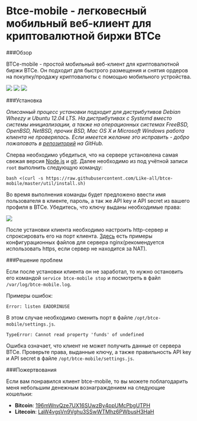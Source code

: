 Btce-mobile - легковесный мобильный веб-клиент для криптовалютной биржи BTCe
============================================================================


###Обзор

BTCe-mobile - простой мобильный веб-клиент для криптовалютной биржи BTCe. Он подходит для быстрого размещения и снятия ордеров на покупку/продажу криптовалюты с помощью мобильного устройства.

![](http://wasteland.it-the-drote.tk/shot/iOS/BTCe-mobile/IMG_1034.PNG)
![](http://wasteland.it-the-drote.tk/shot/iOS/BTCe-mobile/IMG_0289.PNG)
![](http://wasteland.it-the-drote.tk/shot/iOS/BTCe-mobile/IMG_0960.PNG)

###Установка

_Описанный процесс установки подходит для дистрибутивов Debian Wheezy и Ubuntu 12.04 LTS. На дистрибутивах с Systemd вместо системы инициализации, а также на операционных системах FreeBSD, OpenBSD, NetBSD, прочих BSD, Mac OS X и Microsoft Windows работа клиента не проверялась. Если имеется желание это исправить - добро пожаловать в [репозиторий](https://github.com/Like-all/btce-mobile) на GitHub._

Сперва необходимо убедиться, что на сервере установлена самая свежая версия [Node.js](http://nodejs.org/download/) и [git](http://git-scm.com/downloads). Далее необходимо из под учётной записи `root` выполнить следующую команду:

    bash <(curl -s https://raw.githubusercontent.com/Like-all/btce-mobile/master/util/install.sh)

Во время выполнения команды будет предложено ввести имя пользователя в клиенте, пароль, а так же API key и API secret из вашего профиля в BTCe. Убедитесь, что ключу выданы необходимые права:

![](http://wasteland.it-the-drote.tk/shot/debian/btce-api-permissions.png)

После установки клиента необходимо настроить http-сервер и спроксировать его на порт клиента. [Здесь](https://github.com/Like-all/btce-mobile/tree/master/util/nginx) есть примеры конфигурационных файлов для сервера nginx(рекомендуется использовать https, если сервер не находится за NAT).

###Решение проблем

Если после установки клиента он не заработал, то нужно остановить его командой `service btce-mobile stop` и посмотреть в файл `/var/log/btce-mobile.log`.

Примеры ошибок:

    Error: listen EADDRINUSE

В этом случае необходимо сменить порт в файле `/opt/btce-mobile/settings.js`.

    TypeError: Cannot read property 'funds' of undefined

Ошибка означает, что клиент не может получить данные от сервера BTCe. Проверьте права, выданные ключу, а также правильность API key и API secret в файле `/opt/btce-mobile/settings.js`.

###Пожертвования

Если вам понравился клиент btce-mobile, то вы можете поблагодарить меня небольшим денежным вознаграждением на следующие кошельки:

+ **Bitcoin**: [196mWnvQze7UX16SUwzBy4ppUMcPbgUTPH](bitcoin:196mWnvQze7UX16SUwzBy4ppUMcPbgUTPH?label=btcpocket)
+ **Litecoin**: [LaW4vgsVn9Vghu3SSwWTMhz6PWbusH3HaH](litecoin:LaW4vgsVn9Vghu3SSwWTMhz6PWbusH3HaH?label=ltcpocket)
